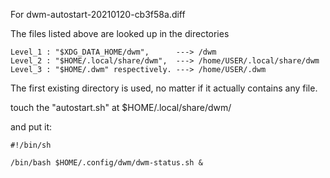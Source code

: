 For dwm-autostart-20210120-cb3f58a.diff

The files listed above are looked up in the directories

```
Level_1 : "$XDG_DATA_HOME/dwm",      ---> /dwm
Level_2 : "$HOME/.local/share/dwm",  ---> /home/USER/.local/share/dwm
Level_3 : "$HOME/.dwm" respectively. ---> /home/USER/.dwm
```

The first existing directory is used, no matter if it actually contains any file.

touch the "autostart.sh" at $HOME/.local/share/dwm/

and put it:

```
#!/bin/sh

/bin/bash $HOME/.config/dwm/dwm-status.sh &
```
